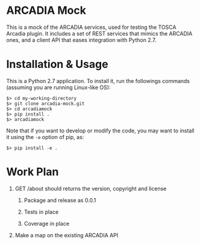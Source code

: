 
# ARCADIA Mock

This is a mock of the ARCADIA services, used for testing the TOSCA
Arcadia plugin. It includes a set of REST services that mimics the
ARCADIA ones, and a client API that eases integration with Python 2.7.

# Installation & Usage

This is a Python 2.7 application. To install it, run the followings commands (assuming you are running Linux-like OS):

	$> cd my-working-directory
	$> git clone arcadia-mock.git
	$> cd arcadiamock
	$> pip install .
	$> arcadiamock
	
Note that if you want to develop or modify the code, you may want to install it using the `-e` option of pip, as:
	
	$> pip install -e .


# Work Plan


1. GET /about should returns the version, copyright and license
   
   1. Package and release as 0.0.1 
   
   2. Tests in place
    
   3. Coverage in place

2. Make a map on the existing ARCADIA API
